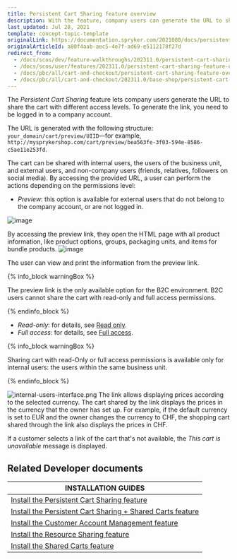 ```yaml
---
title: Persistent Cart Sharing feature overview
description: With the feature, company users can generate the URL to share the cart with different levels of access.
last_updated: Jul 28, 2021
template: concept-topic-template
originalLink: https://documentation.spryker.com/2021080/docs/persistent-cart-sharing-feature-overview
originalArticleId: a80f4aab-aec5-4e7f-ad69-e5112178f27d
redirect_from:
  - /docs/scos/dev/feature-walkthroughs/202311.0/persistent-cart-sharing-feature-walkthrough/persistent-cart-sharing-feature-walkthrough.html
  - /docs/scos/user/features/202311.0/persistent-cart-sharing-feature-overview.html
  - /docs/pbc/all/cart-and-checkout/persistent-cart-sharing-feature-overview.html
  - /docs/pbc/all/cart-and-checkout/202311.0/base-shop/persistent-cart-sharing-feature-overview.html
---
```


The *Persistent Cart Sharing* feature lets company users generate the URL to share the cart with different access levels. To generate the link, you need to be logged in to a company account.

The URL is generated with the following structure: `your_domain/cart/preview/UIID`—for example, `http://mysprykershop.com/cart/preview/bea563fe-3f03-594e-8586-c5ae11e253fd`.

The cart can be shared with internal users, the users of the business unit, and external users, and non-company users (friends, relatives, followers on social media). By accessing the provided URL, a user can perform the actions depending on the permissions level:

* *Preview*: this option is available for external users that do not belong to the company account, or are not logged in.

![image](https://spryker.s3.eu-central-1.amazonaws.com/docs/Features/Shopping+Cart/Unique+URL+per+Cart+for+Easy+Sharing/external-users-interface.png)

By accessing the preview link, they open the HTML page with all product information, like product options, groups, packaging units, and items for bundle products.
![image](https://spryker.s3.eu-central-1.amazonaws.com/docs/Features/Shopping+Cart/Unique+URL+per+Cart+for+Easy+Sharing/cart-preview-share.png)

The user can view and print the information from the preview link.

{% info_block warningBox %}

The preview link is the only available option for the B2C environment. B2C users cannot share the cart with read-only and full access permissions.

{% endinfo_block %}

* *Read-only*: for details, see [Read only](/docs/pbc/all/shopping-list-and-wishlist/{{site.version}}/base-shop/shopping-lists-feature-overview/shopping-lists-feature-overview.html#read-only).
* *Full access*: for details, see [Full access](/docs/pbc/all/shopping-list-and-wishlist/{{site.version}}/base-shop/shopping-lists-feature-overview/shopping-lists-feature-overview.html#full-access).

{% info_block warningBox %}

Sharing cart with read-Only or full access permissions is available only for internal users: the users within the same business unit.

{% endinfo_block %}

![internal-users-interface.png](https://spryker.s3.eu-central-1.amazonaws.com/docs/Features/Shopping+Cart/Unique+URL+per+Cart+for+Easy+Sharing/internal-users-interface.png)
The link allows displaying prices according to the selected currency. The cart shared by the link displays the prices in the currency that the owner has set up. For example, if the default currency is set to EUR and the owner changes the currency to CHF, the shopping cart shared through the link also displays the prices in CHF.

If a customer selects a link of the cart that's not available, the _This cart is unavailable_ message is displayed.

## Related Developer documents

| INSTALLATION GUIDES  |
|---|
| [Install the Persistent Cart Sharing feature](/docs/pbc/all/cart-and-checkout/{{site.version}}/base-shop/install-and-upgrade/install-features/install-the-persistent-cart-sharing-feature.html) |
| [Install the Persistent Cart Sharing + Shared Carts feature](/docs/pbc/all/cart-and-checkout/{{site.version}}/base-shop/install-and-upgrade/install-features/install-the-persistent-cart-sharing-shared-carts-feature.html) |
| [Install the Customer Account Management feature](/docs/pbc/all/identity-access-management/{{site.version}}/install-and-upgrade/install-the-customer-account-management-glue-api.html) |
| [Install the Resource Sharing feature](/docs/pbc/all/cart-and-checkout/{{site.version}}/base-shop/install-and-upgrade/install-features/install-the-resource-sharing-feature.html) |
| [Install the Shared Carts feature](/docs/pbc/all/cart-and-checkout/{{site.version}}/base-shop/install-and-upgrade/install-features/install-the-shared-carts-feature.html) |
